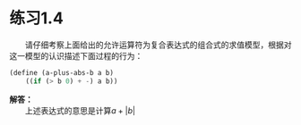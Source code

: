 # 练习1.4
&emsp;&emsp;请仔细考察上面给出的允许运算符为复合表达式的组合式的求值模型，根据对这一模型的认识描述下面过程的行为：
```lisp
(define (a-plus-abs-b a b)
    ((if (> b 0) + -) a b))
```

**解答：**  
&emsp;&emsp;上述表达式的意思是计算$a+|b|$